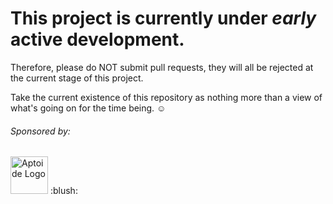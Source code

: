 # This project is currently under __*early*__ active development.
Therefore, please do NOT submit pull requests, they will all be rejected at the current stage of this project.

Take the current existence of this repository as nothing more than a view of what's going on for the time being. :relaxed:

###### Sponsored by:
<img src="https://cdn6.aptoide.com/includes/themes/2014/images/header/logo.svg" alt="Aptoide Logo" height="60" style="display: inline;">
:blush:
